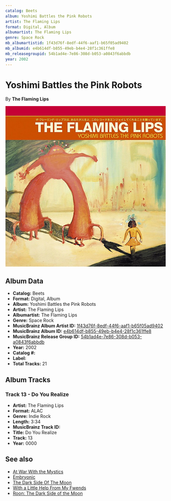 ```yaml
---
catalog: Beets
album: Yoshimi Battles the Pink Robots
artist: The Flaming Lips
format: Digital, Album
albumartist: The Flaming Lips
genre: Space Rock
mb_albumartistid: 1f43d76f-8edf-44f6-aaf1-b65f05ad9402
mb_albumid: e4b614df-b855-49eb-b4e4-28f1c361ffe8
mb_releasegroupid: 54b1ad4e-7e86-308d-b053-a0843f6abbdb
year: 2002
---
```


# Yoshimi Battles the Pink Robots

By **The Flaming Lips**

![](../../assets/beetscovers/The_Flaming_Lips-Yoshimi_Battles_the_Pink_Robots.jpg)

## Album Data

- **Catalog:** Beets
- **Format:** Digital, Album
- **Album:** Yoshimi Battles the Pink Robots
- **Artist:** The Flaming Lips
- **Albumartist:** The Flaming Lips
- **Genre:** Space Rock
- **MusicBrainz Album Artist ID:** [1f43d76f-8edf-44f6-aaf1-b65f05ad9402](https://musicbrainz.org/artist/1f43d76f-8edf-44f6-aaf1-b65f05ad9402)
- **MusicBrainz Album ID:** [e4b614df-b855-49eb-b4e4-28f1c361ffe8](https://musicbrainz.org/release/e4b614df-b855-49eb-b4e4-28f1c361ffe8)
- **MusicBrainz Release Group ID:** [54b1ad4e-7e86-308d-b053-a0843f6abbdb](https://musicbrainz.org/release-group/54b1ad4e-7e86-308d-b053-a0843f6abbdb)
- **Year:** 2002
- **Catalog #:** 
- **Label:** 
- **Total Tracks:** 21

## Album Tracks

### Track 13 - Do You Realize

- **Artist:** The Flaming Lips
- **Format:** ALAC
- **Genre:** Indie Rock
- **Length:** 3:34
- **MusicBrainz Track ID:** [](https://musicbrainz.org/recording/)
- **Title:** Do You Realize
- **Track:** 13
- **Year:** 0000


## See also

- [At War With the Mystics](At_War_With_the_Mystics.md)
- [Embryonic](Embryonic.md)
- [The Dark Side Of The Moon](The_Dark_Side_Of_The_Moon.md)
- [With a Little Help From My Fwends](With_a_Little_Help_From_My_Fwends.md)
- [Roon: The Dark Side of the Moon](../../Roon/The_Flaming_Lips/The_Dark_Side_of_the_Moon.md)

